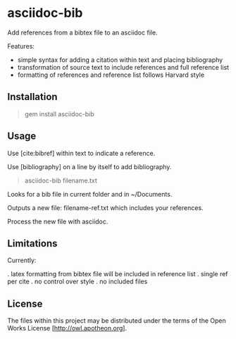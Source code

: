 # asciidoc-bib 

Add references from a bibtex file to an asciidoc file.

Features:

- simple syntax for adding a citation within text and placing bibliography
- transformation of source text to include references and full reference list
- formatting of references and reference list follows Harvard style

## Installation

 > gem install asciidoc-bib

## Usage 

Use [cite:bibref] within text to indicate a reference.

Use [bibliography] on a line by itself to add bibliography.

 > asciidoc-bib filename.txt

Looks for a bib file in current folder and in ~/Documents.

Outputs a new file: filename-ref.txt
which includes your references.  

Process the new file with asciidoc.

## Limitations

Currently:

. latex formatting from bibtex file will be included in reference list
. single ref per cite
. no control over style
. no included files

## License

The files within this project may be distributed under the terms of 
the Open Works License [http://owl.apotheon.org].


